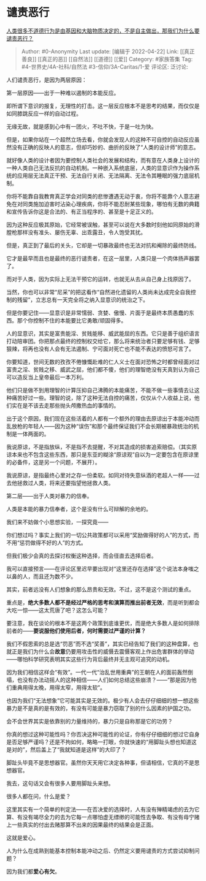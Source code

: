 # 谴责恶行
[人类很多不道德行为是由基因和大脑物质决定的，不是自主做出，那我们为什么要谴责恶行？](https://www.zhihu.com/question/344397380/answer/822009420)

> Author: #0-Anonymity
> Last update: [编辑于 2022-04-22]
> Link: [[真正善良]] [[真正的恶]] [[自然法]] [[道德]] [[爱]]
> Category: #家族答集
> Tag: #4-世界史/4A-社科/自然法 #3-信仰/3A-Caritas/1-爱
> 评论区:
> 泛讨论:

人们谴责恶行，是因为两层原因：

第一层原因——出于一种难以遏制的本能反应。

即所谓下意识的报复，无理性的打击。这一层反应根本不是思考的结果，而仅仅是如同膝跳反应一样的自动过程。

无缘无故，就是感到心中有一团火，不吐不快，于是一吐为快。

但是，如果你站在一个超然立场去看，你就会发现人的这种不可自控的自动反应虽然没有正确的反映人的意志，但却巧妙的、曲折的反映了“人类的设计师”的意志。

就好像人类的设计者因为要控制人类社会的发展和结构，而有意在人类身上设计的一种人类自己无法反抗的自动机制。一种嵌入系统底层，人类的显意识作为操作系统的应用层无法真正干预、无法自行关闭、无法隔离、无法令其睡眠的强力底层机制。

你将不能靠自我教育真正学会对同类的悲惨遭遇无动于衷，你将不能靠个人意志避免在对同类施加迫害时沾染心理疾病，你将不能忍耐某些现象，哪怕有无数的典籍和宣传告诉你这是合法的、有正当程序的、甚至是十足正义的。

因为这种反应极其原始，它经常被误触，甚至可以说在大多数时刻他如同原始的滑膛枪那样没有准头、屡伤无辜、出乖露丑，令人饱受其扰。

但是，真正到了最后的关头，它却是一切暴政最终也无法对抗和阉除的最终防线。

它才是最早而且也是最终的恶行谴责者，在这一层里，人类只是一个肉体扬声器罢了。

而对于人类，因为实际上无法干预它的运转，也就无从去从自己身上找原因了。

当然，你也可以非常“尼采”的把这看作“自然进化遗留的人类尚未达成完全自我控制的残留”，立志总有一天完全将之纳入显意识的统治之下。

但是你要记住——显意识是非常懦弱、贪婪、傲慢、片面于是最终本质愚蠢的东西。那个你控制不住的本能要比它勇敢/顽固得多。

人的显意识，其实是富贵能淫、贫贱能移、威武能屈的东西。它只是善于组织语言打动陪审团。你把那点最终的控制权交给它，那么将来统治者只要足够有钱、足够狠辣，将再也没有人会有无法遏制、宁可面对死亡也不能不表达的愤怒可言了。

你要知道，世间无数的孜孜不倦慷慨赴难的仁人义士在面对恐怖之时都曾经面对过富贵之淫、贫贱之移、威武之屈，他们都不傻，他们的理智绝没有天真到认为自己可以造反当上皇帝最后一本万利。

他们只是做不到用理智的计算压抑自己沸腾的本能痛苦，不能不做一些事情去让这种痛苦好过一些。理智的说，除了这种无法自控的痛苦，仅仅从个人收益上说，他们实在是不该去走那些抛头颅撒热血的事情的。

出于这个原因，我们现在这些活着的人都有一个额外的理由去原谅出于本能冲动而乱放枪的年轻人——因为这种“误伤”和那个最终保证我们不会长期被暴政统治的机制是一体两面的。

我说原谅，不是指放纵，不是指不去提醒，不对其造成的损害追索赔偿。（其实原谅本来也不包含这些东西，那只是东亚的糊涂“原谅观”自以为一定要包含在原谅里的必备件，这是另一个问题，不展开）。

我说原谅，是指最终心里对之存一份柔软。如同对待失意纵酒的老超人一样——过去他拯救过人类，将来还要指望他拯救人类。

第二层——出于人类对暴力的信奉。

人类是本能的暴力信奉者，这个是没有什么可辩解的余地的。

我们来不妨做个小思想实验，一探究竟——

你们想过吗？事实上我们的一切公共政策都可以采用“奖励做得好的人”的方式，而不用“惩罚做得不好的人”的方式。

但我们极少会真的去探讨权衡这种选择，而会径直去选择后者。

我可以直接预言——在评论区里迟早要出现对“这里还存在选择”这个说法本身嗤之以鼻的人，而且还为数不少。

其实，前者远没有人们想象的那么昂贵和无效。不过，这不是这个测试的重点。

重点是，**绝大多数人都不是经过严格的思考和演算而推出前者无效**，而是听到都会大吃一惊——这太荒唐了吧？这怎么可能？

要注意，我在谈论的根本不是这两个政策到底谁更优，而是绝大多数人是如何排除前者的——**要说服他们使用后者，何时需要过严谨的计算？**

我们不假思索的总是选“罚恶”而不选“奖善”，其实已经告知了我们的这种盘算，也就正是我们为什么会**故意**仍要用攻击性的威慑去震慑客观上作出危害群体的举动——哪怕科学研究表明其实这些行为背后最终并无主观可追究的动机。

因为我们相信这样会“有效”。一代一代“治乱世用重典”的王朝在人的面前轰然倒塌，也没有办法动摇人的这种相信——人们如何总结这些崩溃？——“那是因为他们重典用得太晚，用得太窄，用得太软”。

也因为我们“无法想象”它可能其实是无效的。极少有人会去仔仔细细的想一想这些暴力是不是真的是有效的，有没有可能是暴力窃取了别的什么因素的护国之功。

会不会世界其实是依靠别的力量维持的，暴力只是自称那是它的功劳？

你真的想过这种可能性吗？你否决这种可能性的论证，你有仔仔细细的想过它自身是否足够严谨吗？还是不拘如何，略略一打眼，你就快速的“用脚趾头想也知道这是对的”，然后盖上了“我就知道是这样”的大印了？

脚趾头毕竟不是思想器官。虽然你天天用它决定各种事，但请相信，它真的不是思想器官。

我去，这句话又会有很多人要用脚趾头来想。

很多人都在问，什么是爱？

这里其实有一个简单的判定法——在否决爱的选择时，人有没有殚精竭虑的去为它算、有没有竭尽全力的去为它每一点哪怕虚无缥缈的可能性去争取、有没有毋宁赌上一些真实的付出去赌那算不出来的因果最终的结果会是正面。

这就是爱心。

人为什么在成熟到能基本控制本能冲动之后、仍然定义要用谴责的方式尝试抑制问题？

因为我们都**爱心有欠**。

